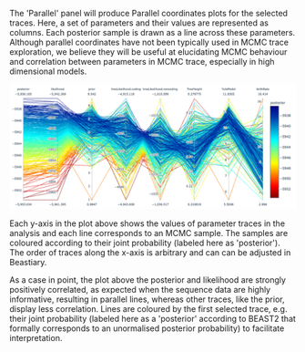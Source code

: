 The 'Parallel' panel will produce Parallel coordinates plots for the selected traces. Here, a set of parameters and their values are represented as columns. Each posterior sample is drawn as a line across these parameters. Although parallel coordinates  have not been typically used in MCMC trace exploration, we believe they will be useful at elucidating MCMC behaviour and correlation between parameters in MCMC trace, especially in high dimensional models. 

![](../images/parallel.png)

Each y-axis in the plot above shows the values of parameter traces in the analysis and each line corresponds to an MCMC sample. The samples are coloured according to their joint probability (labeled here as 'posterior'). The order of traces along the x-axis is arbitrary and can can be adjusted in Beastiary.

As a case in point, the plot above the posterior and likelihood are strongly positively correlated, as expected when the sequence data are highly informative, resulting in parallel lines, whereas other traces, like the prior, display less correlation. Lines are coloured by the first selected trace, e.g. their joint probability (labeled here as a 'posterior' according to BEAST2 that formally corresponds to an unormalised posterior probability) to facilitate interpretation. 